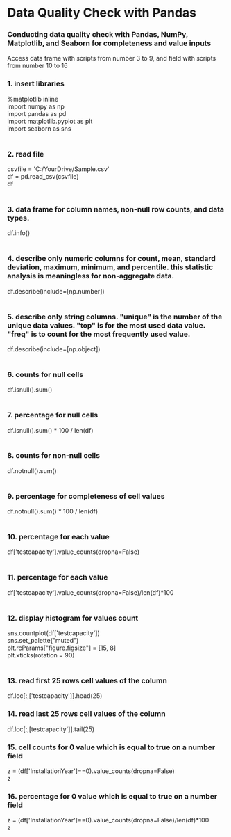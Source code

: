 # Data Quality Check with Pandas
### Conducting data quality check with Pandas, NumPy, Matplotlib, and Seaborn for completeness and value inputs

Access data frame with scripts from number 3 to 9, and field with scripts from number 10 to 16  

### 1. insert libraries
%matplotlib inline<br />
import numpy as np<br />
import pandas as pd<br />
import matplotlib.pyplot as plt<br />
import seaborn as sns<br /><br />

### 2. read file
csvfile = 'C:/YourDrive/Sample.csv'<br />
df = pd.read_csv(csvfile)<br />
df<br /><br />

### 3. data frame for column names, non-null row counts, and data types.
df.info()<br /><br />

### 4. describe only numeric columns for count, mean, standard deviation, maximum, minimum, and percentile. this statistic analysis is meaningless for non-aggregate data. 
df.describe(include=[np.number])<br /><br />

### 5. describe only string columns. "unique" is the number of the unique data values. "top" is for the most used data value. "freq" is to count for the most frequently used value. 
df.describe(include=[np.object])<br /><br />

### 6. counts for null cells
df.isnull().sum()<br /><br />

### 7. percentage for null cells
df.isnull().sum() * 100 / len(df)<br /><br />

### 8. counts for non-null cells
df.notnull().sum()<br /><br />

### 9. percentage for completeness of cell values
df.notnull().sum() * 100 / len(df)<br /><br />

### 10. percentage for each value
df['testcapacity'].value_counts(dropna=False)<br /><br />

### 11. percentage for each value
df['testcapacity'].value_counts(dropna=False)/len(df)*100<br /><br />

### 12. display histogram for values count
sns.countplot(df['testcapacity'])<br />
sns.set_palette("muted")<br />
plt.rcParams["figure.figsize"] = [15, 8]<br />
plt.xticks(rotation = 90)<br /><br />

### 13. read first 25 rows cell values of the column
df.loc[:,['testcapacity']].head(25)<br />

### 14. read last 25 rows cell values of the column
df.loc[:,[testcapacity']].tail(25)<br />

### 15. cell counts for 0 value which is equal to true on a number field
z = (df['InstallationYear']==0).value_counts(dropna=False)<br />
z<br />

### 16. percentage for 0 value which is equal to true on a number field
z = (df['InstallationYear']==0).value_counts(dropna=False)/len(df)*100<br />
z<br />
